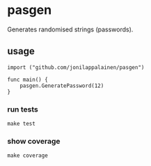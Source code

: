 # pasgen
Generates randomised strings (passwords).

## usage
```
import ("github.com/jonilappalainen/pasgen")

func main() {
    pasgen.GeneratePassword(12)
}
```

### run tests
`make test`

### show coverage
`make coverage`

